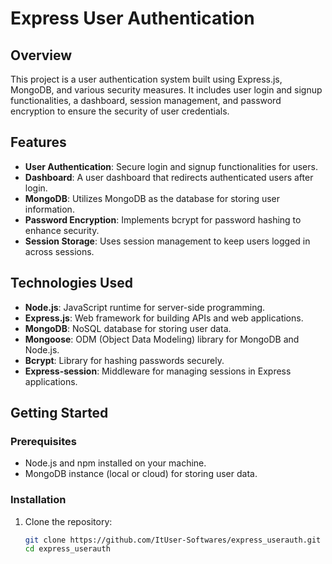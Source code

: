 # Express User Authentication

## Overview

This project is a user authentication system built using Express.js, MongoDB, and various security measures. It includes user login and signup functionalities, a dashboard, session management, and password encryption to ensure the security of user credentials.

## Features

- **User Authentication**: Secure login and signup functionalities for users.
- **Dashboard**: A user dashboard that redirects authenticated users after login.
- **MongoDB**: Utilizes MongoDB as the database for storing user information.
- **Password Encryption**: Implements bcrypt for password hashing to enhance security.
- **Session Storage**: Uses session management to keep users logged in across sessions.
  
## Technologies Used

- **Node.js**: JavaScript runtime for server-side programming.
- **Express.js**: Web framework for building APIs and web applications.
- **MongoDB**: NoSQL database for storing user data.
- **Mongoose**: ODM (Object Data Modeling) library for MongoDB and Node.js.
- **Bcrypt**: Library for hashing passwords securely.
- **Express-session**: Middleware for managing sessions in Express applications.

## Getting Started

### Prerequisites

- Node.js and npm installed on your machine.
- MongoDB instance (local or cloud) for storing user data.

### Installation

1. Clone the repository:

   ```bash
   git clone https://github.com/ItUser-Softwares/express_userauth.git
   cd express_userauth
